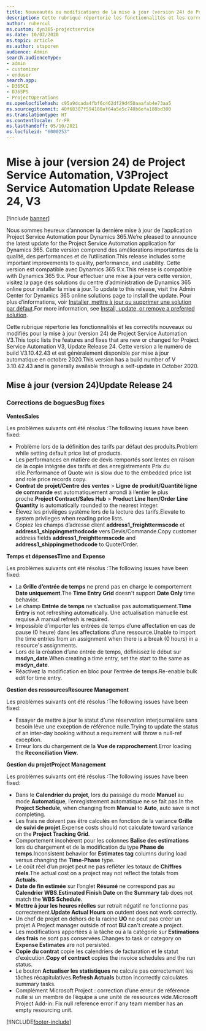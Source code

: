 ```yaml
---
title: Nouveautés ou modifications de la mise à jour (version 24) de Project Service Automation (correctif logiciel), V3
description: Cette rubrique répertorie les fonctionnalités et les correctifs disponibles pour la mise à jour (version 24) de Project Service Automation, V3.
author: ruhercul
ms.custom: dyn365-projectservice
ms.date: 10/02/2020
ms.topic: article
ms.author: stsporen
audience: Admin
search.audienceType:
- admin
- customizer
- enduser
search.app:
- D365CE
- D365PS
- ProjectOperations
ms.openlocfilehash: c95a9dcada4fbf6c462df29d450aaafab4e73aa5
ms.sourcegitcommit: 40f68387f594180af64a5e5c748b6efa188bd300
ms.translationtype: HT
ms.contentlocale: fr-FR
ms.lasthandoff: 05/10/2021
ms.locfileid: "6000253"
---
```

# <a name="project-service-automation-update-release-24-v3"></a><span data-ttu-id="13f9e-103">Mise à jour (version 24) de Project Service Automation, V3</span><span class="sxs-lookup"><span data-stu-id="13f9e-103">Project Service Automation Update Release 24, V3</span></span>

[!include [banner](../includes/psa-now-project-operations.md)]

<span data-ttu-id="13f9e-104">Nous sommes heureux d’annoncer la dernière mise à jour de l’application Project Service Automation pour Dynamics 365.</span><span class="sxs-lookup"><span data-stu-id="13f9e-104">We’re pleased to announce the latest update for the Project Service Automation application for Dynamics 365.</span></span> <span data-ttu-id="13f9e-105">Cette version comprend des améliorations importantes de la qualité, des performances et de l’utilisation.</span><span class="sxs-lookup"><span data-stu-id="13f9e-105">This release includes some important improvements to quality, performance, and usability.</span></span> <span data-ttu-id="13f9e-106">Cette version est compatible avec Dynamics 365 9.x.</span><span class="sxs-lookup"><span data-stu-id="13f9e-106">This release is compatible with Dynamics 365 9.x.</span></span> <span data-ttu-id="13f9e-107">Pour effectuer une mise à jour vers cette version, visitez la page des solutions du centre d’administration de Dynamics 365 online pour installer la mise à jour.</span><span class="sxs-lookup"><span data-stu-id="13f9e-107">To update to this release, visit the Admin Center for Dynamics 365 online solutions page to install the update.</span></span> <span data-ttu-id="13f9e-108">Pour plus d’informations, voir [Installer, mettre à jour ou supprimer une solution par défaut](/power-platform/admin/install-remove-preferred-solution).</span><span class="sxs-lookup"><span data-stu-id="13f9e-108">For more information, see [Install, update, or remove a preferred solution](/power-platform/admin/install-remove-preferred-solution).</span></span>

<span data-ttu-id="13f9e-109">Cette rubrique répertorie les fonctionnalités et les correctifs nouveaux ou modifiés pour la mise à jour (version 24) de Project Service Automation V3.</span><span class="sxs-lookup"><span data-stu-id="13f9e-109">This topic lists the features and fixes that are new or changed for Project Service Automation V3, Update Release 24.</span></span> <span data-ttu-id="13f9e-110">Cette version a le numéro de build V3.10.42.43 et est généralement disponible par mise à jour automatique en octobre 2020.</span><span class="sxs-lookup"><span data-stu-id="13f9e-110">This version has a build number of V 3.10.42.43 and is generally available through a self-update in October 2020.</span></span>

## <a name="update-release-24"></a><span data-ttu-id="13f9e-111">Mise à jour (version 24)</span><span class="sxs-lookup"><span data-stu-id="13f9e-111">Update Release 24</span></span>

### <a name="bug-fixes"></a><span data-ttu-id="13f9e-112">Corrections de bogues</span><span class="sxs-lookup"><span data-stu-id="13f9e-112">Bug fixes</span></span>

<span data-ttu-id="13f9e-113">**Ventes**</span><span class="sxs-lookup"><span data-stu-id="13f9e-113">**Sales**</span></span>

<span data-ttu-id="13f9e-114">Les problèmes suivants ont été résolus :</span><span class="sxs-lookup"><span data-stu-id="13f9e-114">The following issues have been fixed:</span></span>

- <span data-ttu-id="13f9e-115">Problème lors de la définition des tarifs par défaut des produits.</span><span class="sxs-lookup"><span data-stu-id="13f9e-115">Problem while setting default price list of products.</span></span>
- <span data-ttu-id="13f9e-116">Les performances en matière de devis remportés sont lentes en raison de la copie intégrée des tarifs et des enregistrements Prix du rôle.</span><span class="sxs-lookup"><span data-stu-id="13f9e-116">Performance of Quote win is slow due to the embedded price list and role price records copy.</span></span>
- <span data-ttu-id="13f9e-117">**Contrat de projet/Centre des ventes** > **Ligne de produit/Quantité ligne de commande** est automatiquement arrondi à l’entier le plus proche.</span><span class="sxs-lookup"><span data-stu-id="13f9e-117">**Project Contract/Sales Hub** > **Product Line Item/Order Line Quantity** is automatically rounded to the nearest integer.</span></span>
- <span data-ttu-id="13f9e-118">Élevez les privilèges système lors de la lecture des tarifs.</span><span class="sxs-lookup"><span data-stu-id="13f9e-118">Elevate to system privileges when reading price lists.</span></span>
- <span data-ttu-id="13f9e-119">Copiez les champs d’adresse client **address1_freighttermscode** et **address1_shippingmethodcode** vers Devis/Commande.</span><span class="sxs-lookup"><span data-stu-id="13f9e-119">Copy customer address fields **address1_freighttermscode** and **address1_shippingmethodcode** to Quote/Order.</span></span> 


<span data-ttu-id="13f9e-120">**Temps et dépenses**</span><span class="sxs-lookup"><span data-stu-id="13f9e-120">**Time and Expense**</span></span>

<span data-ttu-id="13f9e-121">Les problèmes suivants ont été résolus :</span><span class="sxs-lookup"><span data-stu-id="13f9e-121">The following issues have been fixed:</span></span>

- <span data-ttu-id="13f9e-122">La **Grille d’entrée de temps** ne prend pas en charge le comportement **Date uniquement**.</span><span class="sxs-lookup"><span data-stu-id="13f9e-122">The **Time Entry Grid** doesn't support **Date Only** time behavior.</span></span>
- <span data-ttu-id="13f9e-123">Le champ **Entrée de temps** ne s’actualise pas automatiquement.</span><span class="sxs-lookup"><span data-stu-id="13f9e-123">**Time Entry** is not refreshing automatically.</span></span> <span data-ttu-id="13f9e-124">Une actualisation manuelle est requise.</span><span class="sxs-lookup"><span data-stu-id="13f9e-124">A manual refresh is required.</span></span>
- <span data-ttu-id="13f9e-125">Impossible d’importer les entrées de temps d’une affectation en cas de pause (0 heure) dans les affectations d’une ressource.</span><span class="sxs-lookup"><span data-stu-id="13f9e-125">Unable to import the time entries from an assignment when there is a break (0 hours) in a resource's assignments.</span></span>
- <span data-ttu-id="13f9e-126">Lors de la création d’une entrée de temps, définissez le début sur **msdyn_date**.</span><span class="sxs-lookup"><span data-stu-id="13f9e-126">When creating a time entry, set the start to the same as **msdyn_date**.</span></span>
- <span data-ttu-id="13f9e-127">Réactivez la modification en bloc pour l’entrée de temps.</span><span class="sxs-lookup"><span data-stu-id="13f9e-127">Re-enable bulk edit for time entry.</span></span>

<span data-ttu-id="13f9e-128">**Gestion des ressources**</span><span class="sxs-lookup"><span data-stu-id="13f9e-128">**Resource Management**</span></span>

<span data-ttu-id="13f9e-129">Les problèmes suivants ont été résolus :</span><span class="sxs-lookup"><span data-stu-id="13f9e-129">The following issues have been fixed:</span></span>

- <span data-ttu-id="13f9e-130">Essayer de mettre à jour le statut d’une réservation interjournalière sans besoin lève une exception de référence nulle.</span><span class="sxs-lookup"><span data-stu-id="13f9e-130">Trying to update the status of an inter-day booking without a requirement will throw a null-ref exception.</span></span>
- <span data-ttu-id="13f9e-131">Erreur lors du chargement de la **Vue de rapprochement**.</span><span class="sxs-lookup"><span data-stu-id="13f9e-131">Error loading the **Reconciliation View**.</span></span>


<span data-ttu-id="13f9e-132">**Gestion du projet**</span><span class="sxs-lookup"><span data-stu-id="13f9e-132">**Project Management**</span></span>

<span data-ttu-id="13f9e-133">Les problèmes suivants ont été résolus :</span><span class="sxs-lookup"><span data-stu-id="13f9e-133">The following issues have been fixed:</span></span>

- <span data-ttu-id="13f9e-134">Dans le **Calendrier du projet**, lors du passage du mode **Manuel** au mode **Automatique**, l’enregistrement automatique ne se fait pas.</span><span class="sxs-lookup"><span data-stu-id="13f9e-134">In the **Project Schedule**, when changing from **Manual** to **Auto**, auto save is not completing.</span></span>
- <span data-ttu-id="13f9e-135">Les frais ne doivent pas être calculés en fonction de la variance **Grille de suivi de projet**.</span><span class="sxs-lookup"><span data-stu-id="13f9e-135">Expense costs should not calculate toward variance on the **Project Tracking Grid**.</span></span>
- <span data-ttu-id="13f9e-136">Comportement incohérent pour les colonnes **Balise des estimations** lors du chargement et de la modification du type **Phase de temps**.</span><span class="sxs-lookup"><span data-stu-id="13f9e-136">Inconsistent behavior for **Estimates tag** columns during load versus changing the **Time-Phase** type.</span></span>
- <span data-ttu-id="13f9e-137">Le coût réel d’un projet peut ne pas refléter les totaux de **Chiffres réels**.</span><span class="sxs-lookup"><span data-stu-id="13f9e-137">The actual cost on a project may not reflect the totals from **Actuals**.</span></span>
- <span data-ttu-id="13f9e-138">**Date de fin estimée** sur l’onglet **Résumé** ne correspond pas au **Calendrier WBS**.</span><span class="sxs-lookup"><span data-stu-id="13f9e-138">**Estimated Finish Date** on the **Summary** tab does not match the **WBS Schedule**.</span></span>
- <span data-ttu-id="13f9e-139">**Mettre à jour les heures réelles** sur retrait négatif ne fonctionne pas correctement.</span><span class="sxs-lookup"><span data-stu-id="13f9e-139">**Update Actual Hours** on outdent does not work correctly.</span></span>
- <span data-ttu-id="13f9e-140">Un chef de projet en dehors de la racine **UO** ne peut pas créer un projet.</span><span class="sxs-lookup"><span data-stu-id="13f9e-140">A Project manager outside of root **BU** can't create a project.</span></span>
- <span data-ttu-id="13f9e-141">Les modifications apportées à la tâche ou à la catégorie sur **Estimations des frais** ne sont pas conservées.</span><span class="sxs-lookup"><span data-stu-id="13f9e-141">Changes to task or category on **Expense Estimates** are not persisted.</span></span>
- <span data-ttu-id="13f9e-142">**Copie du contrat** copie les calendriers de facturation et le statut d’exécution.</span><span class="sxs-lookup"><span data-stu-id="13f9e-142">**Copy of contract** copies the invoice schedules and the run status.</span></span>
- <span data-ttu-id="13f9e-143">Le bouton **Actualiser les statistiques** ne calcule pas correctement les tâches récapitulatives.</span><span class="sxs-lookup"><span data-stu-id="13f9e-143">**Refresh Actuals** button incorrectly calculates summary tasks.</span></span>
- <span data-ttu-id="13f9e-144">Complément Microsoft Project : correction d’une erreur de référence nulle si un membre de l’équipe a une unité de ressources vide.</span><span class="sxs-lookup"><span data-stu-id="13f9e-144">Microsoft Project Add-in: Fix null reference error if any team member has an empty resourcing unit.</span></span>



[!INCLUDE[footer-include](../includes/footer-banner.md)]